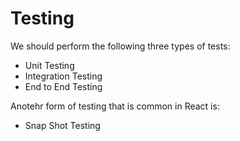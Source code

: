 # Testing

We should perform the following three types of tests:

* Unit Testing
* Integration Testing
* End to End Testing

Anotehr form of testing that is common in React is:

* Snap Shot Testing
